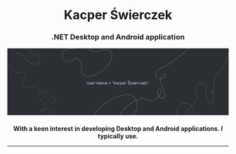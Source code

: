 <h1 align="center">Kacper Świerczek</h1>
<h3 align="center"> .NET Desktop and Android application</h3>

![.NET Desktop and Android application](https://github.com/WebSpruce/WebSpruce/blob/main/github_background.png)

<h4 align="center" color="#99aab5">With a keen interest in developing Desktop and Android applications. I typically use.</p>
<hr>
